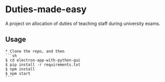 # Duties-made-easy
A project on allocation of duties of teaching staff during university exams.

 ## Usage
    * Clone the repo, and then
	```sh
	$ cd electron-app-with-python-gui
	$ pip install -r requirements.txt
	$ npm install
	$ npm start
	```
